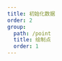 ```yaml
---
title: 初始化数据
order: 2
group:
  path: /point
  title: 绘制点
  order: 1
---
```


<code src="./initialData.tsx" compact="true" defaultShowCode="true"></code>

<code src="./initialData1.tsx" compact="true" defaultShowCode="true"></code>
